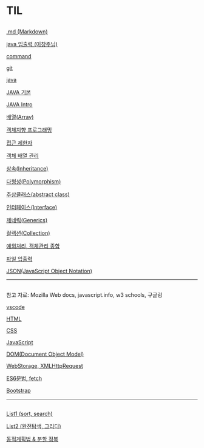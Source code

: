 # TIL

## <Java>

[.md (Markdown)](TIL_ssafy%20804e7da06d7d4b8f82c7e40788b23dd1/md%20(Markdown)%20fba175748e294dab9c5704573a885eda.md)

[java 입출력 (이창주님)](TIL_ssafy%20804e7da06d7d4b8f82c7e40788b23dd1/java%20%E1%84%8B%E1%85%B5%E1%86%B8%E1%84%8E%E1%85%AE%E1%86%AF%E1%84%85%E1%85%A7%E1%86%A8%20(%E1%84%8B%E1%85%B5%E1%84%8E%E1%85%A1%E1%86%BC%E1%84%8C%E1%85%AE%E1%84%82%E1%85%B5%E1%86%B7)%20cbcca2a0b4bc46038b007ea238bc1dfb.md)

[command](TIL_ssafy%20804e7da06d7d4b8f82c7e40788b23dd1/command%20e8310fd36b6d4f2ebe404d1569cf56ef.md)

[git](TIL_ssafy%20804e7da06d7d4b8f82c7e40788b23dd1/git%2035163bdcbc364d20927522099c29c2c6.md)

[java](TIL_ssafy%20804e7da06d7d4b8f82c7e40788b23dd1/java%20125a212bd92140158b9eeadde8c7d69e.md)

[JAVA 기본](TIL_ssafy%20804e7da06d7d4b8f82c7e40788b23dd1/JAVA%20%E1%84%80%E1%85%B5%E1%84%87%E1%85%A9%E1%86%AB%20415ab2925a1d4a8899d42ec75f46216f.md)

[JAVA Intro](TIL_ssafy%20804e7da06d7d4b8f82c7e40788b23dd1/JAVA%20Intro%20018e3c5151da486f866e880d7c88334b.md)

[배열(Array)](TIL_ssafy%20804e7da06d7d4b8f82c7e40788b23dd1/%E1%84%87%E1%85%A2%E1%84%8B%E1%85%A7%E1%86%AF(Array)%20db3fc1fc8d464dd58907620d47841e0a.md)

[객체지향 프로그래밍](TIL_ssafy%20804e7da06d7d4b8f82c7e40788b23dd1/%E1%84%80%E1%85%A2%E1%86%A8%E1%84%8E%E1%85%A6%E1%84%8C%E1%85%B5%E1%84%92%E1%85%A3%E1%86%BC%20%E1%84%91%E1%85%B3%E1%84%85%E1%85%A9%E1%84%80%E1%85%B3%E1%84%85%E1%85%A2%E1%84%86%E1%85%B5%E1%86%BC%20b1f1a3d9669444d89b2af5f522a045d1.md)

[접근 제한자](TIL_ssafy%20804e7da06d7d4b8f82c7e40788b23dd1/%E1%84%8C%E1%85%A5%E1%86%B8%E1%84%80%E1%85%B3%E1%86%AB%20%E1%84%8C%E1%85%A6%E1%84%92%E1%85%A1%E1%86%AB%E1%84%8C%E1%85%A1%20f9486b4f201240f48d4baff44e0f5925.md)

[객체 배열 관리](TIL_ssafy%20804e7da06d7d4b8f82c7e40788b23dd1/%E1%84%80%E1%85%A2%E1%86%A8%E1%84%8E%E1%85%A6%20%E1%84%87%E1%85%A2%E1%84%8B%E1%85%A7%E1%86%AF%20%E1%84%80%E1%85%AA%E1%86%AB%E1%84%85%E1%85%B5%2019f3a28a20624169aae0e5e7a25e7580.md)

[상속(Inheritance)](TIL_ssafy%20804e7da06d7d4b8f82c7e40788b23dd1/%E1%84%89%E1%85%A1%E1%86%BC%E1%84%89%E1%85%A9%E1%86%A8(Inheritance)%20f17652af1c1a4fdbb40f08d37d6bfdb6.md)

[다형성(Polymorphism)](TIL_ssafy%20804e7da06d7d4b8f82c7e40788b23dd1/%E1%84%83%E1%85%A1%E1%84%92%E1%85%A7%E1%86%BC%E1%84%89%E1%85%A5%E1%86%BC(Polymorphism)%20909d455db9204854a7929e3608156300.md)

[추상클래스(abstract class)](TIL_ssafy%20804e7da06d7d4b8f82c7e40788b23dd1/%E1%84%8E%E1%85%AE%E1%84%89%E1%85%A1%E1%86%BC%E1%84%8F%E1%85%B3%E1%86%AF%E1%84%85%E1%85%A2%E1%84%89%E1%85%B3(abstract%20class)%203ee76446866f4b9cac25543ce4f28daf.md)

[인터페이스(Interface)](TIL_ssafy%20804e7da06d7d4b8f82c7e40788b23dd1/%E1%84%8B%E1%85%B5%E1%86%AB%E1%84%90%E1%85%A5%E1%84%91%E1%85%A6%E1%84%8B%E1%85%B5%E1%84%89%E1%85%B3(Interface)%20c6a6a434f6c3440a920924b9dc8fdac3.md)

[제네릭(Generics)](TIL_ssafy%20804e7da06d7d4b8f82c7e40788b23dd1/%E1%84%8C%E1%85%A6%E1%84%82%E1%85%A6%E1%84%85%E1%85%B5%E1%86%A8(Generics)%20f3498a79e4c348da8d900935ec6305d7.md)

[컬렉션(Collection)](TIL_ssafy%20804e7da06d7d4b8f82c7e40788b23dd1/%E1%84%8F%E1%85%A5%E1%86%AF%E1%84%85%E1%85%A6%E1%86%A8%E1%84%89%E1%85%A7%E1%86%AB(Collection)%2061e305d7d7674a339a23e9bc5cc2c729.md)

[예외처리, 객체관리 종합](TIL_ssafy%20804e7da06d7d4b8f82c7e40788b23dd1/%E1%84%8B%E1%85%A8%E1%84%8B%E1%85%AC%E1%84%8E%E1%85%A5%E1%84%85%E1%85%B5,%20%E1%84%80%E1%85%A2%E1%86%A8%E1%84%8E%E1%85%A6%E1%84%80%E1%85%AA%E1%86%AB%E1%84%85%E1%85%B5%20%E1%84%8C%E1%85%A9%E1%86%BC%E1%84%92%E1%85%A1%E1%86%B8%203ae363aa1323425f88054bbea0067298.md)

[파일 입출력](TIL_ssafy%20804e7da06d7d4b8f82c7e40788b23dd1/%E1%84%91%E1%85%A1%E1%84%8B%E1%85%B5%E1%86%AF%20%E1%84%8B%E1%85%B5%E1%86%B8%E1%84%8E%E1%85%AE%E1%86%AF%E1%84%85%E1%85%A7%E1%86%A8%20a5324ed9aa9c47a4bb21f6f8af79ba15.md)

[JSON(JavaScript Object Notation)](TIL_ssafy%20804e7da06d7d4b8f82c7e40788b23dd1/JSON(JavaScript%20Object%20Notation)%20067a4cdfd5af41a390b81b829f4b1e2c.md)

---

## <Web>

참고 자료: Mozilla Web docs, javascript.info, w3 schools, 구글링

[vscode](TIL_ssafy%20804e7da06d7d4b8f82c7e40788b23dd1/vscode%20d61f1645a67245848daaabbdf794ef15.md)

[HTML](TIL_ssafy%20804e7da06d7d4b8f82c7e40788b23dd1/HTML%208296fc9f7e67428fbf759d960d168532.md)

[CSS](TIL_ssafy%20804e7da06d7d4b8f82c7e40788b23dd1/CSS%20b1d57abbb0104caab0412ec5a3561592.md)

[JavaScript](TIL_ssafy%20804e7da06d7d4b8f82c7e40788b23dd1/JavaScript%208f535ec2cf7b4294940f3b74e7e4e592.md)

[DOM(Document Object Model)](TIL_ssafy%20804e7da06d7d4b8f82c7e40788b23dd1/DOM(Document%20Object%20Model)%20ac1f98e0572d4f7e81f82558dea27ad9.md)

[WebStorage, XMLHttpRequest](TIL_ssafy%20804e7da06d7d4b8f82c7e40788b23dd1/WebStorage,%20XMLHttpRequest%20a799cb9039b94750829e8b397a4946a9.md)

[ES6문법, fetch](TIL_ssafy%20804e7da06d7d4b8f82c7e40788b23dd1/ES6%E1%84%86%E1%85%AE%E1%86%AB%E1%84%87%E1%85%A5%E1%86%B8,%20fetch%2049c778560ac24ccdba9c7dce9e234509.md)

[Bootstrap](TIL_ssafy%20804e7da06d7d4b8f82c7e40788b23dd1/Bootstrap%20643334f62d7d465690a898fc538e2f81.md)

---

## <Algorithm>

[List1 (sort, search)](TIL_ssafy%20804e7da06d7d4b8f82c7e40788b23dd1/List1%20(sort,%20search)%20b65738317e7d44cdb9c9516b080567ec.md)

[List2 (완전탐색, 그리디)](TIL_ssafy%20804e7da06d7d4b8f82c7e40788b23dd1/List2%20(%E1%84%8B%E1%85%AA%E1%86%AB%E1%84%8C%E1%85%A5%E1%86%AB%E1%84%90%E1%85%A1%E1%86%B7%E1%84%89%E1%85%A2%E1%86%A8,%20%E1%84%80%E1%85%B3%E1%84%85%E1%85%B5%E1%84%83%E1%85%B5)%205c4ec9fd81ce4d90bf8fe91f8cccba5a.md)

[동적계획법 & 분할 정복](TIL_ssafy%20804e7da06d7d4b8f82c7e40788b23dd1/%E1%84%83%E1%85%A9%E1%86%BC%E1%84%8C%E1%85%A5%E1%86%A8%E1%84%80%E1%85%A8%E1%84%92%E1%85%AC%E1%86%A8%E1%84%87%E1%85%A5%E1%86%B8%20&%20%E1%84%87%E1%85%AE%E1%86%AB%E1%84%92%E1%85%A1%E1%86%AF%20%E1%84%8C%E1%85%A5%E1%86%BC%E1%84%87%E1%85%A9%E1%86%A8%203d5e90e7eefe488b85e26c2cf30ec09b.md)

